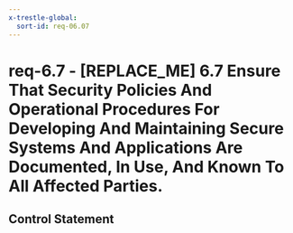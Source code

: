 ```yaml
---
x-trestle-global:
  sort-id: req-06.07
---
```


# req-6.7 - \[REPLACE_ME\] 6.7 Ensure That Security Policies And Operational Procedures For Developing And Maintaining Secure Systems And Applications Are Documented, In Use, And Known To All Affected Parties.

## Control Statement
